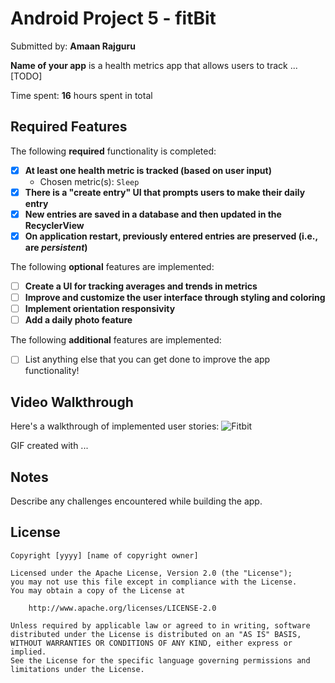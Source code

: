 # Android Project 5 - fitBit

Submitted by: **Amaan Rajguru**

**Name of your app** is a health metrics app that allows users to track ... [TODO] 

Time spent: **16** hours spent in total

## Required Features

The following **required** functionality is completed:

- [X] **At least one health metric is tracked (based on user input)**
  - Chosen metric(s): `Sleep`
- [X] **There is a "create entry" UI that prompts users to make their daily entry**
- [X] **New entries are saved in a database and then updated in the RecyclerView**
- [X] **On application restart, previously entered entries are preserved (i.e., are *persistent*)**
 
The following **optional** features are implemented:

- [ ] **Create a UI for tracking averages and trends in metrics**
- [ ] **Improve and customize the user interface through styling and coloring**
- [ ] **Implement orientation responsivity**
- [ ] **Add a daily photo feature**

The following **additional** features are implemented:

- [ ] List anything else that you can get done to improve the app functionality!

## Video Walkthrough

Here's a walkthrough of implemented user stories:
![Fitbit](https://user-images.githubusercontent.com/99455992/222556278-083763d1-c1ab-4fc0-bbfe-9d384618eebe.gif)



GIF created with ...  
<!-- Recommend
[ScreenToGif](https://www.screentogif.com/) for Windows
-->

## Notes

Describe any challenges encountered while building the app.

## License

    Copyright [yyyy] [name of copyright owner]

    Licensed under the Apache License, Version 2.0 (the "License");
    you may not use this file except in compliance with the License.
    You may obtain a copy of the License at

        http://www.apache.org/licenses/LICENSE-2.0

    Unless required by applicable law or agreed to in writing, software
    distributed under the License is distributed on an "AS IS" BASIS,
    WITHOUT WARRANTIES OR CONDITIONS OF ANY KIND, either express or implied.
    See the License for the specific language governing permissions and
    limitations under the License.
